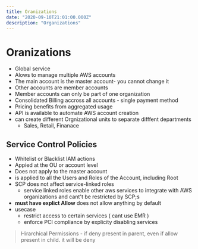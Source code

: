 ```yaml
---
title: Oranizations 
date: "2020-09-10T21:01:00.000Z"
description: "Organizations"
---
```


# Oranizations
- Global service
- Alows to manage multiple AWS accounts
- The main account is the master account- you cannot change it
- Other accounts are member accounts
- Member accounts can only be part of one organization
- Consolidated Billing accross all accounts - single payment method
- Pricing benefits from aggregated usage
- API is available to automate AWS account creation
- can create different Orgnizational units to separate difffent departments
    - Sales, Retail, Finanace

## Service Control Policies
- Whitelist or Blacklist IAM actions
- Appied at the OU or account level
- Does not apply to the master account
- is applied to all the Users and Roles of the Account, including Root
- SCP does not affect service-linked roles
    - service linked roles enable other aws services to integrate with AWS organizations and cant't be restricted by SCP;s
- **must have explict Allow** does not allow anything by default
- usecase
    - restrict access to certain services ( cant use EMR )
    - enforce PCI compliance by explicity disabling services

> Hirarchical Permissions - if deny present in parent, even if allow present in child. it will be deny


